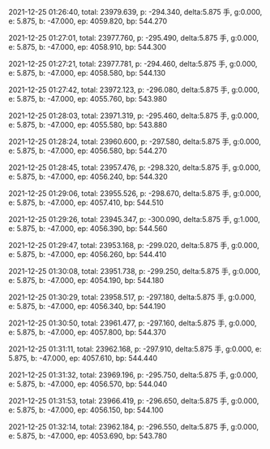 2021-12-25 01:26:40, total: 23979.639, p: -294.340, delta:5.875 手, g:0.000, e: 5.875, b: -47.000, ep: 4059.820, bp: 544.270

2021-12-25 01:27:01, total: 23977.760, p: -295.490, delta:5.875 手, g:0.000, e: 5.875, b: -47.000, ep: 4058.910, bp: 544.300

2021-12-25 01:27:21, total: 23977.781, p: -294.460, delta:5.875 手, g:0.000, e: 5.875, b: -47.000, ep: 4058.580, bp: 544.130

2021-12-25 01:27:42, total: 23972.123, p: -296.080, delta:5.875 手, g:0.000, e: 5.875, b: -47.000, ep: 4055.760, bp: 543.980

2021-12-25 01:28:03, total: 23971.319, p: -295.460, delta:5.875 手, g:0.000, e: 5.875, b: -47.000, ep: 4055.580, bp: 543.880

2021-12-25 01:28:24, total: 23960.600, p: -297.580, delta:5.875 手, g:0.000, e: 5.875, b: -47.000, ep: 4056.580, bp: 544.270

2021-12-25 01:28:45, total: 23957.476, p: -298.320, delta:5.875 手, g:0.000, e: 5.875, b: -47.000, ep: 4056.240, bp: 544.320

2021-12-25 01:29:06, total: 23955.526, p: -298.670, delta:5.875 手, g:0.000, e: 5.875, b: -47.000, ep: 4057.410, bp: 544.510

2021-12-25 01:29:26, total: 23945.347, p: -300.090, delta:5.875 手, g:1.000, e: 5.875, b: -47.000, ep: 4056.390, bp: 544.560

2021-12-25 01:29:47, total: 23953.168, p: -299.020, delta:5.875 手, g:0.000, e: 5.875, b: -47.000, ep: 4056.260, bp: 544.410

2021-12-25 01:30:08, total: 23951.738, p: -299.250, delta:5.875 手, g:0.000, e: 5.875, b: -47.000, ep: 4054.190, bp: 544.180

2021-12-25 01:30:29, total: 23958.517, p: -297.180, delta:5.875 手, g:0.000, e: 5.875, b: -47.000, ep: 4056.340, bp: 544.190

2021-12-25 01:30:50, total: 23961.477, p: -297.160, delta:5.875 手, g:0.000, e: 5.875, b: -47.000, ep: 4057.800, bp: 544.370

2021-12-25 01:31:11, total: 23962.168, p: -297.910, delta:5.875 手, g:0.000, e: 5.875, b: -47.000, ep: 4057.610, bp: 544.440

2021-12-25 01:31:32, total: 23969.196, p: -295.750, delta:5.875 手, g:0.000, e: 5.875, b: -47.000, ep: 4056.570, bp: 544.040

2021-12-25 01:31:53, total: 23966.419, p: -296.650, delta:5.875 手, g:0.000, e: 5.875, b: -47.000, ep: 4056.150, bp: 544.100

2021-12-25 01:32:14, total: 23962.184, p: -296.550, delta:5.875 手, g:0.000, e: 5.875, b: -47.000, ep: 4053.690, bp: 543.780